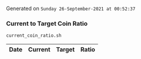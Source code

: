 Generated on `Sunday 26-September-2021 at 00:52:37`

### Current to Target Coin Ratio
`current_coin_ratio.sh`

Date|Current|Target|Ratio
---|---|---|---
